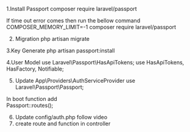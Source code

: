 1.Install Passport
composer require laravel/passport

If time out error comes then run the bellow command
COMPOSER_MEMORY_LIMIT=-1 composer require laravel/passport

2. Migration
php artisan migrate

3.Key Generate
php artisan passport:install

4.User Model
use Laravel\Passport\HasApiTokens;
use HasApiTokens, HasFactory, Notifiable;

5. Update App\Providers\AuthServiceProvider
use Laravel\Passport\Passport;

In boot function add  
Passport::routes();

6. Update config/auth.php
     follow video
7. create route and function in controller
